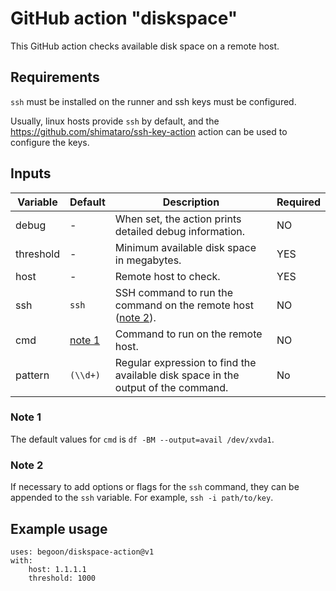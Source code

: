# GitHub action "diskspace"

This GitHub action checks available disk space on a remote host.

## Requirements

`ssh` must be installed on the runner and ssh keys must be configured.

Usually, linux hosts provide `ssh` by default, and the
<https://github.com/shimataro/ssh-key-action> action can be used to configure
the keys.

## Inputs

| Variable | Default |Description | Required |
| --- | --- | --- | --- |
| debug | - | When set, the action prints detailed debug information. | NO |
| threshold | - | Minimum available disk space in megabytes. | YES |
| host | - | Remote host to check. | YES |
| ssh | `ssh` | SSH command to run the command on the remote host ([note 2](#note-2)). | NO |
| cmd | [note 1](#note-1) | Command to run on the remote host. | NO |
| pattern | `(\\d+)` | Regular expression to find the available disk space in the output of the command. | No |

### Note 1

The default values for `cmd` is `df -BM --output=avail /dev/xvda1`.

### Note 2

If necessary to add options or flags for the `ssh` command, they can be appended
to the `ssh` variable. For example, `ssh -i path/to/key`.

## Example usage

    uses: begoon/diskspace-action@v1
    with:
        host: 1.1.1.1
        threshold: 1000
